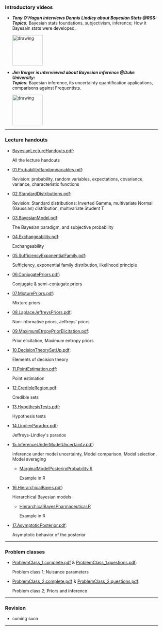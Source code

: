 ### Introductory videos

- ***Tony O'Hagan interviews Dennis Lindley about Bayesian Stats @RSS:***  
***Topics:*** Bayesian stats foundations, subjectivism, inference; How it Bayesain stats were developed.

     [<img src="https://img.youtube.com/vi/cgclGi8yEu4/0.jpg" alt="drawing" width="100"/>](https://www.youtube.com/watch?v=cgclGi8yEu4)

- ***Jim Berger is interviewed about Bayesian inference @Duke University:***  
***Topics:*** Bayesian inference, its uncertainty quantification applications, comparisons against Frequentists.

     [<img src="https://img.youtube.com/vi/3eZ5yg6g_Fc/0.jpg" alt="drawing" width="100"/>](https://www.youtube.com/watch?v=3eZ5yg6g_Fc)

------------------------------------------------------------------------

### Lecture handouts

-   [BayesianLectureHandouts.pdf](https://github.com/georgios-stats/Bayesian_Statistics/blob/master/LectureHandouts/BayesianLectureHandouts.pdf):

    All the lecture handouts

-   [01.ProbabilityRandomVariables.pdf](https://github.com/georgios-stats/Bayesian_Statistics/blob/master/LectureHandouts/01.ProbabilityRandomVariables.pdf):

    Revision: probability, random variables, expectations, covariance, variance, characteristic functions
    
-   [02.StandardDistributions.pdf](https://github.com/georgios-stats/Bayesian_Statistics/blob/master/LectureHandouts/02.StandardDistributions.pdf):

    Revision: Standard distributions: Inverted Gamma, multivariate Normal (Gaussian) distribution, multivariate Student T
    
-   [03.BayesianModel.pdf](https://github.com/georgios-stats/Bayesian_Statistics/blob/master/LectureHandouts/03.BayesianModel.pdf):

    The Bayesian paradigm, and subjective probability

-   [04.Exchangeability.pdf](https://github.com/georgios-stats/Bayesian_Statistics/blob/master/LectureHandouts/04.Exchangeability.pdf):

    Exchangeability
 
-   [05.SufficiencyExponentialFamily.pdf](https://github.com/georgios-stats/Bayesian_Statistics/blob/master/LectureHandouts/05.SufficiencyExponentialFamily.pdf):

    Sufficiency, exponential family distribution, likelihood principle

-   [06.ConjugatePriors.pdf](https://github.com/georgios-stats/Bayesian_Statistics/blob/master/LectureHandouts/06.ConjugatePriors.pdf):

    Conjugate & semi-conjugate priors

-   [07.MixturePriors.pdf](https://github.com/georgios-stats/Bayesian_Statistics/blob/master/LectureHandouts/07.MixturePriors.pdf):

    Mixture priors 

-   [08.LaplaceJeffreysPriors.pdf](https://github.com/georgios-stats/Bayesian_Statistics/blob/master/LectureHandouts/08.LaplaceJeffreysPriors.pdf):

    Non-infornative priors, Jeffreys' priors 

-   [09.MaximumEtropyPriorElicitation.pdf](https://github.com/georgios-stats/Bayesian_Statistics/blob/master/LectureHandouts/09.MaximumEtropyPriorElicitation.pdf):

    Prior elicitation, Maximum entropy priors

-   [10.DecisionTheorySetUp.pdf](https://github.com/georgios-stats/Bayesian_Statistics/blob/master/LectureHandouts/10.DecisionTheorySetUp.pdf):

    Elements of decision theory

-   [11.PointEstimation.pdf](https://github.com/georgios-stats/Bayesian_Statistics/blob/master/LectureHandouts/11.PointEstimation.pdf):

    Point estimation

-   [12.CredibleRegion.pdf](https://github.com/georgios-stats/Bayesian_Statistics/blob/master/LectureHandouts/12.CredibleRegion.pdf):

    Credible sets 

-   [13.HypothesisTests.pdf](https://github.com/georgios-stats/Bayesian_Statistics/blob/master/LectureHandouts/14.LindleyParadox.pdf):

    Hypothesis tests 

-   [14.LindleyParadox.pdf](https://github.com/georgios-stats/Bayesian_Statistics/blob/master/LectureHandouts/14.LindleyParadox.pdf):

    Jeffreys-Lindley's paradox

-   [15.InferenceUnderModelUncertainty.pdf](https://github.com/georgios-stats/Bayesian_Statistics/blob/master/LectureHandouts/15.InferenceUnderModelUncertainty.pdf):

    Inference under model uncertainty, Model comparison, Model selection, Model averaging
    
    -   [MarginalModelPosteriroProbability.R](https://github.com/georgios-stats/Bayesian_Statistics/blob/master/LectureHandouts/Rscripts/LinearRegressionModelUncertainty/MarginalModelPosteriroProbability.R)
    
        Example in R

-   [16.HierarchicalBayes.pdf](https://github.com/georgios-stats/Bayesian_Statistics/blob/master/LectureHandouts/16.HierarchicalBayes.pdf):

    Hierarchical Bayesian models
    
    -   [HierarchicalBayesPharmaceutical.R](https://github.com/georgios-stats/Bayesian_Statistics/blob/master/LectureHandouts/Rscripts/HierarchicalBayes/HierarchicalBayesPharmaceutical.R)
    
        Example in R

-   [17.AsymptoticPosterior.pdf](https://github.com/georgios-stats/Bayesian_Statistics/blob/master/LectureHandouts/17.AsymptoticPosterior.pdf):

    Asymptotic behavior of the posterior

------------------------------------------------------------------------


### Problem classes


-   [ProblemClass_1.complete.pdf](https://github.com/georgios-stats/Bayesian_Statistics/blob/master/LectureHandouts/ProblemClass_1.complete.pdf)  &   [ProblemClass_1.questions.pdf](https://github.com/georgios-stats/Bayesian_Statistics/blob/master/LectureHandouts/ProblemClass_1.questions.pdf):

    Problem class 1; Nuisance parameters

-   [ProblemClass_2.complete.pdf](https://github.com/georgios-stats/Bayesian_Statistics/blob/master/LectureHandouts/ProblemClass_2.complete.pdf) &  [ProblemClass_2.questions.pdf](https://github.com/georgios-stats/Bayesian_Statistics/blob/master/LectureHandouts/ProblemClass_2.questions.pdf):

    Problem class 2; Priors and inference

------------------------------------------------------------------------

### Revision

-   coming soon

------------------------------------------------------------------------


